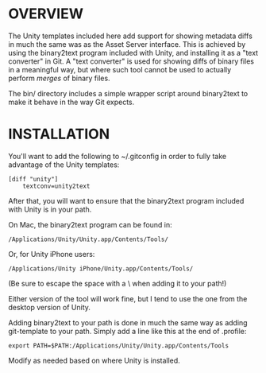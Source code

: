 # OVERVIEW

The Unity templates included here add support for showing metadata diffs in much
the same was as the Asset Server interface.  This is achieved by using the 
binary2text program included with Unity, and installing it as a "text converter"
in Git.  A "text converter" is used for showing diffs of binary files in a 
meaningful way, but where such tool cannot be used to actually perform *merges* 
of binary files.

The bin/ directory includes a simple wrapper script around binary2text to make 
it behave in the way Git expects.

# INSTALLATION

You'll want to add the following to ~/.gitconfig in order to fully take 
advantage of the Unity templates:

    [diff "unity"]
        textconv=unity2text

After that, you will want to ensure that the binary2text program included with 
Unity is in your path.

On Mac, the binary2text program can be found in:

    /Applications/Unity/Unity.app/Contents/Tools/

Or, for Unity iPhone users:

    /Applications/Unity iPhone/Unity.app/Contents/Tools/

(Be sure to escape the space with a \ when adding it to your path!)

Either version of the tool will work fine, but I tend to use the one from the 
desktop version of Unity.

Adding binary2text to your path is done in much the same way as adding 
git-template to your path.  Simply add a line like this at the end of .profile:

    export PATH=$PATH:/Applications/Unity/Unity.app/Contents/Tools

Modify as needed based on where Unity is installed.
